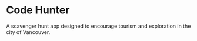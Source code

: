 # Code Hunter
A scavenger hunt app designed to encourage tourism and exploration in the city of Vancouver.
